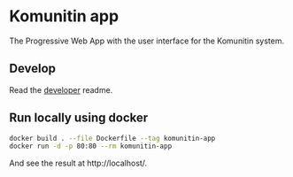 # Komunitin app
The Progressive Web App with the user interface for the Komunitin system.

## Develop

Read the [developer](DEVELOP.md) readme.

## Run locally using docker
```bash
docker build . --file Dockerfile --tag komunitin-app
docker run -d -p 80:80 --rm komunitin-app
```

And see the result at http://localhost/.
